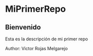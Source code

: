# MiPrimerRepo
## Bienvenido
Esta es la descripción de mi primer repo


Author: Victor Rojas Melgarejo